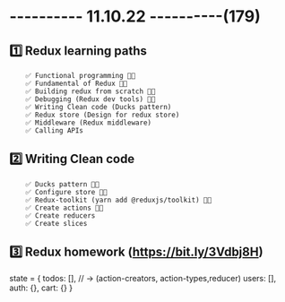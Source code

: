 # ---------- 11.10.22 ----------(179)

## 1️⃣ Redux learning paths

        ✅ Functional programming 👍🏻
        ✅ Fundamental of Redux 👍🏻
        ✅ Building redux from scratch 👍🏻
        ✅ Debugging (Redux dev tools) 👍🏻
        ✅ Writing Clean code (Ducks pattern)
        ✅ Redux store (Design for redux store)
        ✅ Middleware (Redux middleware)
        ✅ Calling APIs

## 2️⃣ Writing Clean code

        ✅ Ducks pattern 👍🏻
        ✅ Configure store 👍🏻
        ✅ Redux-toolkit (yarn add @reduxjs/toolkit) 👍🏻
        ✅ Create actions 👍🏻
        ✅ Create reducers
        ✅ Create slices

## 3️⃣ Redux homework (https://bit.ly/3Vdbj8H)

state = {
todos: [], // -> (action-creators, action-types,reducer)
users: [],
auth: {},
cart: {}
}
